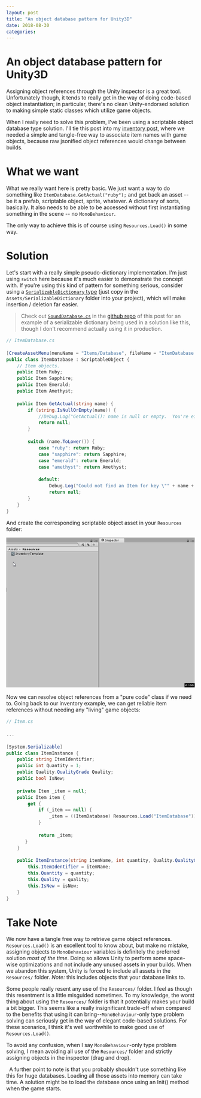 ```yaml
---
layout: post
title: "An object database pattern for Unity3D"
date: 2018-08-30
categories:
---
```


# An object database pattern for Unity3D
Assigning object references through the Unity inspector is a great tool.  Unfortunately though, it tends to really get in the way of doing code-based object instantiation; in particular, there's no clean Unity-endorsed solution to making simple static classes which utilize game objects.

When I really need to solve this problem, I've been using a scriptable object database type solution.  I'll tie this post into my [inventory post](https://toqoz.svbtle.com/a-unity-inventory-system-that-actually-works), where we needed a simple and tangle-free way to associate item names with game objects, because raw jsonified object references would change between builds.

# What we want
What we really want here is pretty basic.  We just want a way to do something like `ItemDatabase.GetActual("ruby");` and get back an asset -- be it a prefab, scriptable object, sprite, whatever.  A dictionary of sorts, basically.  It also needs to be able to be accessed without first instantiating something in the scene -- no `MonoBehaviour`.

The only way to achieve this is of course using `Resources.Load()` in some way.

# Solution
Let's start with a really simple pseudo-dictionary implementation.  I'm just using `switch` here because it's much easier to demonstrate the concept with.  If you're using this kind of pattern for something serious, consider using a [`SerializableDictionary` type](https://github.com/azixMcAze/Unity-SerializableDictionary) (just copy in the `Assets/SerializableDictionary` folder into your project), which will make insertion / deletion far easier.

>Check out [`SoundDatabase.cs`](https://github.com/Toqozz/blog-code/blob/master/database/SoundDatabase.cs) in the [github repo](https://github.com/Toqozz/blog-code/blob/master/database) of this post for an example of a serializable dictionary being used in a solution like this, though I don't recommend actually using it in production.

```cs
// ItemDatabase.cs

[CreateAssetMenu(menuName = "Items/Database", fileName = "ItemDatabase.asset")]
public class ItemDatabase : ScriptableObject {
	// Item objects.
	public Item Ruby;
	public Item Sapphire;
	public Item Emerald;
	public Item Amethyst;
	
    public Item GetActual(string name) {
	    if (string.IsNullOrEmpty(name)) {
		    //Debug.Log("GetActual(): name is null or empty.  You're either checking an empty slot or using this function incorrectly.");
		    return null;
	    }
	    
		switch (name.ToLower()) {
			case "ruby": return Ruby;
			case "sapphire": return Sapphire;
			case "emerald": return Emerald;
			case "amethyst": return Amethyst;
			
            default: 
	            Debug.Log("Could not find an Item for key \"" + name + "\", is it typed correctly?");
	            return null;
		}
	}
}
```

And create the corresponding scriptable object asset in your `Resources` folder:

![Creating the item database](/assets/2018_creating_item_database.gif)

Now we can resolve object references from a "pure code" class if we need to.  Going back to our inventory example, we can get reliable item references without needing any "living" game objects:
```cs
// Item.cs

...

[System.Serializable]
public class ItemInstance {
    public string ItemIdentifier;
    public int Quantity = 1;
    public Quality.QualityGrade Quality;
    public bool IsNew;

    private Item _item = null;
    public Item item {
        get {
            if (_item == null) {
                _item = ((ItemDatabase) Resources.Load("ItemDatabase")).GetActual(ItemIdentifier);
            }

            return _item;
       }
    }

    public ItemInstance(string itemName, int quantity, Quality.QualityGrade quality, bool isNew) {
        this.ItemIdentifier = itemName;
        this.Quantity = quantity;
        this.Quality = quality;
        this.IsNew = isNew;
    }
}
```

# Take Note
We now have a tangle free way to retrieve game object references.  `Resources.Load()` is an excellent tool to know about, but make no mistake, assigning objects to `MonoBehaviour` variables is definitely the preferred solution *most of the time*.  Doing so allows Unity to perform some space-wise optimizations and not include any unused assets in your builds.  When we abandon this system, Unity is forced to include all assets in the  `Resources/` folder.  *Note:* this includes objects that your database links to.

Some people really resent any use of the `Resources/` folder.  I feel as though this resentment is a little misguided sometimes.  To my knowledge, the worst thing about using the `Resources/` folder is that it potentially makes your build a bit bigger.  This seems like a really insignificant trade-off when compared to the benefits that using it can bring--`MonoBehaviour`-only type problem solving can seriously get in the way of elegant code-based solutions.  For these scenarios, I think it's well worthwhile to make good use of `Resources.Load()`.

To avoid any confusion, when I say `MonoBehaviour`-only type problem solving, I mean avoiding all use of the `Resources/` folder and strictly assigning objects in the inspector (drag and drop).

&nbsp;
A further point to note is that you probably shouldn't use something like this for huge databases.  Loading all those assets into memory can take time.  A solution might be to load the database once using an Init() method when the game starts.


